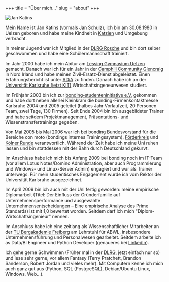 +++
title = "Über mich..."
slug = "about"
+++


![Jan Katins](/images/jan.jpg#floatright)

Mein Name ist Jan Katins (vormals Jan Schulz), ich bin am 30.08.1980 in
Uelzen geboren und habe meine Kindheit in
[Katzien](https://www.katzien.de/katzien/) und Umgebung verbracht.

In meiner Jugend war ich Mitglied in der [DLRG
Rosche](http://www.rosche.dlrg.de/) und bin dort selber geschwommen und
habe eine Schülermannschaft trainiert.

Im Jahr 2000 habe ich mein Abitur am [Lessing Gymnasium
Uelzen](http://www.leg-uelzen.de) gemacht. Danach war ich für ein Jahr in der [Camphill Community
Glencraig](http://www.glencraig.org.uk/) in Nord Irland und habe meinen
Zivil-Ersatz-Dienst abgeleistet. Einen Erfahrungsbericht ist unter
[ADiA](https://www.katzien.de/adia/) zu finden. Danach habe ich an
der [Universität Karlsruhe (jetzt KIT)](http://www.uni-karlsruhe.de)
Wirtschaftsingeneurwesen studiert.

Im Frühjahr 2003 bin ich zur [bonding-studenteninitiative
e.V.](http://www.bonding.de) gekommen und habe dort neben allerlei
Kleinkram die bonding-Firmenkontaktmesse Karlsruhe 2004 und 2005
geleitet (halbes Jahr Vorlaufzeit, 20 Personen Team, zwei Tage, 130
Firmen). Seit Ende 2004 bin ich ausgebildeter Trainer und habe seitdem
Projektmanagement, Präsentations- und Wissenstransfertrainings gegeben.

Von Mai 2005 bis Mai 2006 war ich bei bonding Bundesvorstand für die
Bereiche con moto (bondings internes
Trainingssystem),
[Förderkreis](https://bonding.de/foerderkreis/)
und [Kölner Runde](https://bonding.de/ueberuns/partner/studenteninitiativen/)
verantwortlich. Während der Zeit habe ich meine Uni ruhen lassen und
bin stattdessen mit der Bahn durch Deutschland gekurvt.

Im Anschluss habe ich mich bis Anfang 2009 bei bonding noch im IT-Team
(vor allem Lotus Notes/Domino Administration, aber auch Programmierung
und Windows- und Linux-Server Admin) engagiert und war als Trainer
unterwegs. Für mein studentisches
Engagement wurde ich vom Rektor der Universität Karlsruhe
ausgezeichnet.

Im April 2009 bin ich auch mit der Uni fertig geworden: meine empirische
Diplomarbeit (Titel: Der Einfluss der Gründerfamilie auf
Unternehmensperformance und ausgewählte Unternehmensentscheidungen –
Eine empirische Analyse des Prime Standards) ist mit 1,0 bewertet
worden. Seitdem darf ich mich "Diplom-Wirtschaftsingenieur" nennen.

Im Anschluss habe ich eine zeitlang als Wissenschaftlicher Mitarbeiter
an der [TU Bergakademie Freiberg](http://www.tu-freiberg.de/) am Lehrstuhl für
ABWL, insbesondere Unternehmensführung und Personalwesen gearbeitet.
Seitdem arbeite ich as Data/BI Engineer und Python Developer (genaueres bei
[LinkedIn](https://www.linkedin.com/in/jankatins/)).

Ich gehe gerne Schwimmen (Früher mal in der [DLRG](http://www.dlrg.de),
jetzt einfach nur so) und lese sehr gerne, vor allem Fantasy
(Terry Pratchett, Brandon Sanderson, Robert Jordan und vieles mehr).
Mit Computern kenne ich mich auch ganz gut aus
(Python, SQL (PostgreSQL), Debian/Ubuntu Linux,
Windows, Web…).
